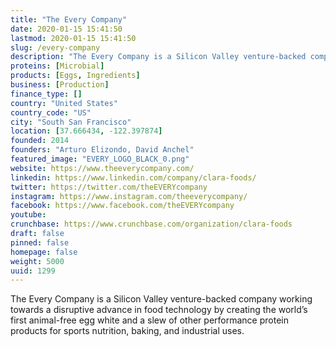 ```yaml
---
title: "The Every Company"
date: 2020-01-15 15:41:50
lastmod: 2020-01-15 15:41:50
slug: /every-company
description: "The Every Company is a Silicon Valley venture-backed company working towards a disruptive advance in food technology by creating the world’s first animal-free egg white and a slew of other performance protein products for sports nutrition, baking, and industrial uses."
proteins: [Microbial]
products: [Eggs, Ingredients]
business: [Production]
finance_type: []
country: "United States"
country_code: "US"
city: "South San Francisco"
location: [37.666434, -122.397874]
founded: 2014
founders: "Arturo Elizondo, David Anchel"
featured_image: "EVERY_LOGO_BLACK_0.png"
website: https://www.theeverycompany.com/
linkedin: https://www.linkedin.com/company/clara-foods/
twitter: https://twitter.com/theEVERYcompany
instagram: https://www.instagram.com/theeverycompany/
facebook: https://www.facebook.com/theEVERYcompany
youtube: 
crunchbase: https://www.crunchbase.com/organization/clara-foods
draft: false
pinned: false
homepage: false
weight: 5000
uuid: 1299
---
```

The Every Company is a Silicon Valley venture-backed company working towards a disruptive advance in food technology by creating the world’s first animal-free egg white and a slew of other performance protein products for sports nutrition, baking, and industrial uses.
